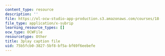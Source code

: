 ```yaml
---
content_type: resource
description: ''
file: https://ol-ocw-studio-app-production.s3.amazonaws.com/courses/18-03sc-differential-equations-fall-2011/75b5fcb038275bf8bf5abf69f6eebefe_LbKKzMag5Rc.vtt
file_type: application/x-subrip
learning_resource_types: []
ocw_type: OCWFile
resourcetype: Other
title: 3play caption file
uid: 75b5fcb0-3827-5bf8-bf5a-bf69f6eebefe
---
```


